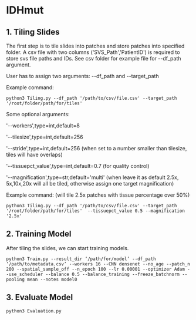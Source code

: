 # IDHmut

## 1. Tiling Slides
The first step is to tile slides into patches and store patches into specified folder. A csv file with two columns ('SVS_Path','PatientID') is required to store svs file paths and IDs. See csv folder for example file for --df_path argument.

User has to assign two arguments: --df_path and --target_path

Example command:

`python3 Tiling.py --df_path '/path/to/csv/file.csv' --target_path '/root/folder/path/for/tiles' `

Some optional arguments:

'--workers',type=int,default=8

'--tilesize',type=int,default=256

'--stride',type=int,default=256 (when set to a number smaller than tilesize, tiles will have overlaps)

'--tissuepct_value',type=int,default=0.7 (for quality control)

'--magnification',type=str,default='multi' (when leave it as default 2.5x, 5x,10x,20x will all be tiled, otherwise assign one target magnification)

Example command: (will tile 2.5x patches with tissue percentage over 50%)

`python3 Tiling.py --df_path '/path/to/csv/file.csv' --target_path '/root/folder/path/for/tiles'  --tissuepct_value 0.5 --magnification '2.5x'`


## 2. Training Model

After tiling the slides, we can start training models.

`python3 Train.py --result_dir ‘/path/for/model’ --df_path ‘/path/to/metadata.csv’ --workers 16 --CNN densenet --no_age --patch_n 200 --spatial_sample_off --n_epoch 100 --lr 0.00001 --optimizer Adam --use_scheduler --balance 0.5 --balance_training --freeze_batchnorm --pooling mean --notes model0`

## 3. Evaluate Model
`python3 Evaluation.py`
